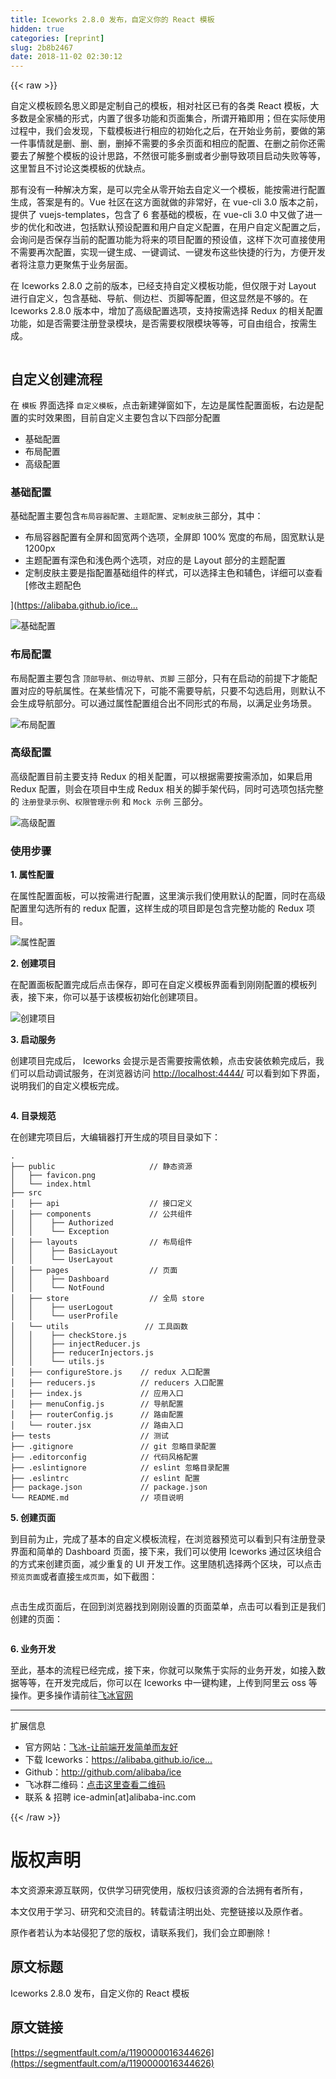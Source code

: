 ```yaml
---
title: Iceworks 2.8.0 发布，自定义你的 React 模板
hidden: true
categories: [reprint]
slug: 2b8b2467
date: 2018-11-02 02:30:12
---
```


{{< raw >}}
<p>&#x81EA;&#x5B9A;&#x4E49;&#x6A21;&#x677F;&#x987E;&#x540D;&#x601D;&#x4E49;&#x5373;&#x662F;&#x5B9A;&#x5236;&#x81EA;&#x5DF1;&#x7684;&#x6A21;&#x677F;&#xFF0C;&#x76F8;&#x5BF9;&#x793E;&#x533A;&#x5DF2;&#x6709;&#x7684;&#x5404;&#x7C7B; React &#x6A21;&#x677F;&#xFF0C;&#x5927;&#x591A;&#x6570;&#x662F;&#x5168;&#x5BB6;&#x6876;&#x7684;&#x5F62;&#x5F0F;&#xFF0C;&#x5185;&#x7F6E;&#x4E86;&#x5F88;&#x591A;&#x529F;&#x80FD;&#x548C;&#x9875;&#x9762;&#x96C6;&#x5408;&#xFF0C;&#x6240;&#x8C13;&#x5F00;&#x7BB1;&#x5373;&#x7528;&#xFF1B;&#x4F46;&#x5728;&#x5B9E;&#x9645;&#x4F7F;&#x7528;&#x8FC7;&#x7A0B;&#x4E2D;&#xFF0C;&#x6211;&#x4EEC;&#x4F1A;&#x53D1;&#x73B0;&#xFF0C;&#x4E0B;&#x8F7D;&#x6A21;&#x677F;&#x8FDB;&#x884C;&#x76F8;&#x5E94;&#x7684;&#x521D;&#x59CB;&#x5316;&#x4E4B;&#x540E;&#xFF0C;&#x5728;&#x5F00;&#x59CB;&#x4E1A;&#x52A1;&#x524D;&#xFF0C;&#x8981;&#x505A;&#x7684;&#x7B2C;&#x4E00;&#x4EF6;&#x4E8B;&#x60C5;&#x5C31;&#x662F;&#x5220;&#x3001;&#x5220;&#x3001;&#x5220;&#xFF0C;&#x5220;&#x6389;&#x4E0D;&#x9700;&#x8981;&#x7684;&#x591A;&#x4F59;&#x9875;&#x9762;&#x548C;&#x76F8;&#x5E94;&#x7684;&#x914D;&#x7F6E;&#x3001;&#x5728;&#x5220;&#x4E4B;&#x524D;&#x4F60;&#x8FD8;&#x9700;&#x8981;&#x53BB;&#x4E86;&#x89E3;&#x6574;&#x4E2A;&#x6A21;&#x677F;&#x7684;&#x8BBE;&#x8BA1;&#x601D;&#x8DEF;&#xFF0C;&#x4E0D;&#x7136;&#x5F88;&#x53EF;&#x80FD;&#x591A;&#x5220;&#x6216;&#x8005;&#x5C11;&#x5220;&#x5BFC;&#x81F4;&#x9879;&#x76EE;&#x542F;&#x52A8;&#x5931;&#x8D25;&#x7B49;&#x7B49;&#xFF0C;&#x8FD9;&#x91CC;&#x6682;&#x4E14;&#x4E0D;&#x8BA8;&#x8BBA;&#x8FD9;&#x7C7B;&#x6A21;&#x677F;&#x7684;&#x4F18;&#x7F3A;&#x70B9;&#x3002;</p><p>&#x90A3;&#x6709;&#x6CA1;&#x6709;&#x4E00;&#x79CD;&#x89E3;&#x51B3;&#x65B9;&#x6848;&#xFF0C;&#x662F;&#x53EF;&#x4EE5;&#x5B8C;&#x5168;&#x4ECE;&#x96F6;&#x5F00;&#x59CB;&#x53BB;&#x81EA;&#x5B9A;&#x4E49;&#x4E00;&#x4E2A;&#x6A21;&#x677F;&#xFF0C;&#x80FD;&#x6309;&#x9700;&#x8FDB;&#x884C;&#x914D;&#x7F6E;&#x751F;&#x6210;&#xFF0C;&#x7B54;&#x6848;&#x662F;&#x6709;&#x7684;&#x3002;Vue &#x793E;&#x533A;&#x5728;&#x8FD9;&#x65B9;&#x9762;&#x5C31;&#x505A;&#x7684;&#x975E;&#x5E38;&#x597D;&#xFF0C;&#x5728; vue-cli 3.0 &#x7248;&#x672C;&#x4E4B;&#x524D;&#xFF0C;&#x63D0;&#x4F9B;&#x4E86; vuejs-templates&#xFF0C;&#x5305;&#x542B;&#x4E86; 6 &#x5957;&#x57FA;&#x7840;&#x7684;&#x6A21;&#x677F;&#xFF0C;&#x5728; vue-cli 3.0 &#x4E2D;&#x53C8;&#x505A;&#x4E86;&#x8FDB;&#x4E00;&#x6B65;&#x7684;&#x4F18;&#x5316;&#x548C;&#x6539;&#x8FDB;&#xFF0C;&#x5305;&#x62EC;&#x9ED8;&#x8BA4;&#x9884;&#x8BBE;&#x914D;&#x7F6E;&#x548C;&#x7528;&#x6237;&#x81EA;&#x5B9A;&#x4E49;&#x914D;&#x7F6E;&#xFF0C;&#x5728;&#x7528;&#x6237;&#x81EA;&#x5B9A;&#x4E49;&#x914D;&#x7F6E;&#x4E4B;&#x540E;&#xFF0C;&#x4F1A;&#x8BE2;&#x95EE;&#x662F;&#x5426;&#x4FDD;&#x5B58;&#x5F53;&#x524D;&#x7684;&#x914D;&#x7F6E;&#x529F;&#x80FD;&#x4E3A;&#x5C06;&#x6765;&#x7684;&#x9879;&#x76EE;&#x914D;&#x7F6E;&#x7684;&#x9884;&#x8BBE;&#x503C;&#xFF0C;&#x8FD9;&#x6837;&#x4E0B;&#x6B21;&#x53EF;&#x76F4;&#x63A5;&#x4F7F;&#x7528;&#x4E0D;&#x9700;&#x8981;&#x518D;&#x6B21;&#x914D;&#x7F6E;&#xFF0C;&#x5B9E;&#x73B0;&#x4E00;&#x952E;&#x751F;&#x6210;&#x3001;&#x4E00;&#x952E;&#x8C03;&#x8BD5;&#x3001;&#x4E00;&#x952E;&#x53D1;&#x5E03;&#x8FD9;&#x4E9B;&#x5FEB;&#x6377;&#x7684;&#x884C;&#x4E3A;&#xFF0C;&#x65B9;&#x4FBF;&#x5F00;&#x53D1;&#x8005;&#x5C06;&#x6CE8;&#x610F;&#x529B;&#x66F4;&#x805A;&#x7126;&#x4E8E;&#x4E1A;&#x52A1;&#x5C42;&#x9762;&#x3002;</p><p>&#x5728; Iceworks 2.8.0 &#x4E4B;&#x524D;&#x7684;&#x7248;&#x672C;&#xFF0C;&#x5DF2;&#x7ECF;&#x652F;&#x6301;&#x81EA;&#x5B9A;&#x4E49;&#x6A21;&#x677F;&#x529F;&#x80FD;&#xFF0C;&#x4F46;&#x4EC5;&#x9650;&#x4E8E;&#x5BF9; Layout &#x8FDB;&#x884C;&#x81EA;&#x5B9A;&#x4E49;&#xFF0C;&#x5305;&#x542B;&#x57FA;&#x7840;&#x3001;&#x5BFC;&#x822A;&#x3001;&#x4FA7;&#x8FB9;&#x680F;&#x3001;&#x9875;&#x811A;&#x7B49;&#x914D;&#x7F6E;&#xFF0C;&#x4F46;&#x8FD9;&#x663E;&#x7136;&#x662F;&#x4E0D;&#x591F;&#x7684;&#x3002;&#x5728; Iceworks 2.8.0 &#x7248;&#x672C;&#x4E2D;&#xFF0C;&#x589E;&#x52A0;&#x4E86;&#x9AD8;&#x7EA7;&#x914D;&#x7F6E;&#x9009;&#x9879;&#xFF0C;&#x652F;&#x6301;&#x6309;&#x9700;&#x9009;&#x62E9; Redux &#x7684;&#x76F8;&#x5173;&#x914D;&#x7F6E;&#x529F;&#x80FD;&#xFF0C;&#x5982;&#x662F;&#x5426;&#x9700;&#x8981;&#x6CE8;&#x518C;&#x767B;&#x5F55;&#x6A21;&#x5757;&#xFF0C;&#x662F;&#x5426;&#x9700;&#x8981;&#x6743;&#x9650;&#x6A21;&#x5757;&#x7B49;&#x7B49;&#xFF0C;&#x53EF;&#x81EA;&#x7531;&#x7EC4;&#x5408;&#xFF0C;&#x6309;&#x9700;&#x751F;&#x6210;&#x3002;</p><p><span class="img-wrap"><img data-src="https://img.alicdn.com/tfs/TB1YobYr3ZC2uNjSZFnXXaxZpXa-861-592.gif" src="https://static.alili.techhttps://img.alicdn.com/tfs/TB1YobYr3ZC2uNjSZFnXXaxZpXa-861-592.gif" alt="" title="" style="cursor:pointer;display:inline"></span></p><h2 id="articleHeader0">&#x81EA;&#x5B9A;&#x4E49;&#x521B;&#x5EFA;&#x6D41;&#x7A0B;</h2><p>&#x5728; <code>&#x6A21;&#x677F;</code> &#x754C;&#x9762;&#x9009;&#x62E9; <code>&#x81EA;&#x5B9A;&#x4E49;&#x6A21;&#x677F;</code>&#xFF0C;&#x70B9;&#x51FB;&#x65B0;&#x5EFA;&#x5F39;&#x7A97;&#x5982;&#x4E0B;&#xFF0C;&#x5DE6;&#x8FB9;&#x662F;&#x5C5E;&#x6027;&#x914D;&#x7F6E;&#x9762;&#x677F;&#xFF0C;&#x53F3;&#x8FB9;&#x662F;&#x914D;&#x7F6E;&#x7684;&#x5B9E;&#x65F6;&#x6548;&#x679C;&#x56FE;&#xFF0C;&#x76EE;&#x524D;&#x81EA;&#x5B9A;&#x4E49;&#x4E3B;&#x8981;&#x5305;&#x542B;&#x4EE5;&#x4E0B;&#x56DB;&#x90E8;&#x5206;&#x914D;&#x7F6E;</p><ul><li>&#x57FA;&#x7840;&#x914D;&#x7F6E;</li><li>&#x5E03;&#x5C40;&#x914D;&#x7F6E;</li><li>&#x9AD8;&#x7EA7;&#x914D;&#x7F6E;</li></ul><h3 id="articleHeader1">&#x57FA;&#x7840;&#x914D;&#x7F6E;</h3><p>&#x57FA;&#x7840;&#x914D;&#x7F6E;&#x4E3B;&#x8981;&#x5305;&#x542B;<code>&#x5E03;&#x5C40;&#x5BB9;&#x5668;&#x914D;&#x7F6E;</code>&#x3001;<code>&#x4E3B;&#x9898;&#x914D;&#x7F6E;</code>&#x3001;<code>&#x5B9A;&#x5236;&#x76AE;&#x80A4;</code>&#x4E09;&#x90E8;&#x5206;&#xFF0C;&#x5176;&#x4E2D;&#xFF1A;</p><ul><li>&#x5E03;&#x5C40;&#x5BB9;&#x5668;&#x914D;&#x7F6E;&#x6709;&#x5168;&#x5C4F;&#x548C;&#x56FA;&#x5BBD;&#x4E24;&#x4E2A;&#x9009;&#x9879;&#xFF0C;&#x5168;&#x5C4F;&#x5373; 100% &#x5BBD;&#x5EA6;&#x7684;&#x5E03;&#x5C40;&#xFF0C;&#x56FA;&#x5BBD;&#x9ED8;&#x8BA4;&#x662F; 1200px</li><li>&#x4E3B;&#x9898;&#x914D;&#x7F6E;&#x6709;&#x6DF1;&#x8272;&#x548C;&#x6D45;&#x8272;&#x4E24;&#x4E2A;&#x9009;&#x9879;&#xFF0C;&#x5BF9;&#x5E94;&#x7684;&#x662F; Layout &#x90E8;&#x5206;&#x7684;&#x4E3B;&#x9898;&#x914D;&#x7F6E;</li><li>&#x5B9A;&#x5236;&#x76AE;&#x80A4;&#x4E3B;&#x8981;&#x662F;&#x6307;&#x914D;&#x7F6E;&#x57FA;&#x7840;&#x7EC4;&#x4EF6;&#x7684;&#x6837;&#x5F0F;&#xFF0C;&#x53EF;&#x4EE5;&#x9009;&#x62E9;&#x4E3B;&#x8272;&#x548C;&#x8F85;&#x8272;&#xFF0C;&#x8BE6;&#x7EC6;&#x53EF;&#x4EE5;&#x67E5;&#x770B;[&#x4FEE;&#x6539;&#x4E3B;&#x9898;&#x914D;&#x8272;</li></ul><p>](<a href="https://alibaba.github.io/ice/docs/advanced/custom-theme)" rel="nofollow noreferrer" target="_blank">https://alibaba.github.io/ice...</a></p><p><span class="img-wrap"><img data-src="https://img.alicdn.com/tfs/TB1jnWfwHwrBKNjSZPcXXXpapXa-1908-1368.png" src="https://static.alili.techhttps://img.alicdn.com/tfs/TB1jnWfwHwrBKNjSZPcXXXpapXa-1908-1368.png" alt="&#x57FA;&#x7840;&#x914D;&#x7F6E;" title="&#x57FA;&#x7840;&#x914D;&#x7F6E;" style="cursor:pointer;display:inline"></span></p><h3 id="articleHeader2">&#x5E03;&#x5C40;&#x914D;&#x7F6E;</h3><p>&#x5E03;&#x5C40;&#x914D;&#x7F6E;&#x4E3B;&#x8981;&#x5305;&#x542B; <code>&#x9876;&#x90E8;&#x5BFC;&#x822A;</code>&#x3001;<code>&#x4FA7;&#x8FB9;&#x5BFC;&#x822A;</code>&#x3001;<code>&#x9875;&#x811A;</code> &#x4E09;&#x90E8;&#x5206;&#xFF0C;&#x53EA;&#x6709;&#x5728;&#x542F;&#x52A8;&#x7684;&#x524D;&#x63D0;&#x4E0B;&#x624D;&#x80FD;&#x914D;&#x7F6E;&#x5BF9;&#x5E94;&#x7684;&#x5BFC;&#x822A;&#x5C5E;&#x6027;&#x3002;&#x5728;&#x67D0;&#x4E9B;&#x60C5;&#x51B5;&#x4E0B;&#xFF0C;&#x53EF;&#x80FD;&#x4E0D;&#x9700;&#x8981;&#x5BFC;&#x822A;&#xFF0C;&#x53EA;&#x8981;&#x4E0D;&#x52FE;&#x9009;&#x542F;&#x7528;&#xFF0C;&#x5219;&#x9ED8;&#x8BA4;&#x4E0D;&#x4F1A;&#x751F;&#x6210;&#x5BFC;&#x822A;&#x90E8;&#x5206;&#x3002;&#x53EF;&#x4EE5;&#x901A;&#x8FC7;&#x5C5E;&#x6027;&#x914D;&#x7F6E;&#x7EC4;&#x5408;&#x51FA;&#x4E0D;&#x540C;&#x5F62;&#x5F0F;&#x7684;&#x5E03;&#x5C40;&#xFF0C;&#x4EE5;&#x6EE1;&#x8DB3;&#x4E1A;&#x52A1;&#x573A;&#x666F;&#x3002;</p><p><span class="img-wrap"><img data-src="https://img.alicdn.com/tfs/TB1WTNbw8jTBKNjSZFDXXbVgVXa-1732-1194.png" src="https://static.alili.techhttps://img.alicdn.com/tfs/TB1WTNbw8jTBKNjSZFDXXbVgVXa-1732-1194.png" alt="&#x5E03;&#x5C40;&#x914D;&#x7F6E;" title="&#x5E03;&#x5C40;&#x914D;&#x7F6E;" style="cursor:pointer;display:inline"></span></p><h3 id="articleHeader3">&#x9AD8;&#x7EA7;&#x914D;&#x7F6E;</h3><p>&#x9AD8;&#x7EA7;&#x914D;&#x7F6E;&#x76EE;&#x524D;&#x4E3B;&#x8981;&#x652F;&#x6301; Redux &#x7684;&#x76F8;&#x5173;&#x914D;&#x7F6E;&#xFF0C;&#x53EF;&#x4EE5;&#x6839;&#x636E;&#x9700;&#x8981;&#x6309;&#x9700;&#x6DFB;&#x52A0;&#xFF0C;&#x5982;&#x679C;&#x542F;&#x7528; Redux &#x914D;&#x7F6E;&#xFF0C;&#x5219;&#x4F1A;&#x5728;&#x9879;&#x76EE;&#x4E2D;&#x751F;&#x6210; Redux &#x76F8;&#x5173;&#x7684;&#x811A;&#x624B;&#x67B6;&#x4EE3;&#x7801;&#xFF0C;&#x540C;&#x65F6;&#x53EF;&#x9009;&#x9879;&#x5305;&#x62EC;&#x5B8C;&#x6574;&#x7684; <code>&#x6CE8;&#x518C;&#x767B;&#x5F55;&#x793A;&#x4F8B;</code>&#x3001;<code>&#x6743;&#x9650;&#x7BA1;&#x7406;&#x793A;&#x4F8B;</code> &#x548C; <code>Mock &#x793A;&#x4F8B;</code> &#x4E09;&#x90E8;&#x5206;&#x3002;</p><p><span class="img-wrap"><img data-src="https://img.alicdn.com/tfs/TB1RCXDwYZnBKNjSZFhXXc.oXXa-1908-1368.png" src="https://static.alili.techhttps://img.alicdn.com/tfs/TB1RCXDwYZnBKNjSZFhXXc.oXXa-1908-1368.png" alt="&#x9AD8;&#x7EA7;&#x914D;&#x7F6E;" title="&#x9AD8;&#x7EA7;&#x914D;&#x7F6E;" style="cursor:pointer"></span></p><h3 id="articleHeader4">&#x4F7F;&#x7528;&#x6B65;&#x9AA4;</h3><p><strong>1. &#x5C5E;&#x6027;&#x914D;&#x7F6E;</strong></p><p>&#x5728;&#x5C5E;&#x6027;&#x914D;&#x7F6E;&#x9762;&#x677F;&#xFF0C;&#x53EF;&#x4EE5;&#x6309;&#x9700;&#x8FDB;&#x884C;&#x914D;&#x7F6E;&#xFF0C;&#x8FD9;&#x91CC;&#x6F14;&#x793A;&#x6211;&#x4EEC;&#x4F7F;&#x7528;&#x9ED8;&#x8BA4;&#x7684;&#x914D;&#x7F6E;&#xFF0C;&#x540C;&#x65F6;&#x5728;&#x9AD8;&#x7EA7;&#x914D;&#x7F6E;&#x91CC;&#x52FE;&#x9009;&#x6240;&#x6709;&#x7684; redux &#x914D;&#x7F6E;&#xFF0C;&#x8FD9;&#x6837;&#x751F;&#x6210;&#x7684;&#x9879;&#x76EE;&#x5373;&#x662F;&#x5305;&#x542B;&#x5B8C;&#x6574;&#x529F;&#x80FD;&#x7684; Redux &#x9879;&#x76EE;&#x3002;</p><p><span class="img-wrap"><img data-src="https://img.alicdn.com/tfs/TB1jnWfwHwrBKNjSZPcXXXpapXa-1908-1368.png" src="https://static.alili.techhttps://img.alicdn.com/tfs/TB1jnWfwHwrBKNjSZPcXXXpapXa-1908-1368.png" alt="&#x5C5E;&#x6027;&#x914D;&#x7F6E;" title="&#x5C5E;&#x6027;&#x914D;&#x7F6E;" style="cursor:pointer;display:inline"></span></p><p><strong>2. &#x521B;&#x5EFA;&#x9879;&#x76EE;</strong></p><p>&#x5728;&#x914D;&#x7F6E;&#x9762;&#x677F;&#x914D;&#x7F6E;&#x5B8C;&#x6210;&#x540E;&#x70B9;&#x51FB;&#x4FDD;&#x5B58;&#xFF0C;&#x5373;&#x53EF;&#x5728;&#x81EA;&#x5B9A;&#x4E49;&#x6A21;&#x677F;&#x754C;&#x9762;&#x770B;&#x5230;&#x521A;&#x521A;&#x914D;&#x7F6E;&#x7684;&#x6A21;&#x677F;&#x5217;&#x8868;&#xFF0C;&#x63A5;&#x4E0B;&#x6765;&#xFF0C;&#x4F60;&#x53EF;&#x4EE5;&#x57FA;&#x4E8E;&#x8BE5;&#x6A21;&#x677F;&#x521D;&#x59CB;&#x5316;&#x521B;&#x5EFA;&#x9879;&#x76EE;&#x3002;</p><p><span class="img-wrap"><img data-src="https://img.alicdn.com/tfs/TB11uGZwRnTBKNjSZPfXXbf1XXa-1908-1368.png" src="https://static.alili.techhttps://img.alicdn.com/tfs/TB11uGZwRnTBKNjSZPfXXbf1XXa-1908-1368.png" alt="&#x521B;&#x5EFA;&#x9879;&#x76EE;" title="&#x521B;&#x5EFA;&#x9879;&#x76EE;" style="cursor:pointer;display:inline"></span></p><p><strong>3. &#x542F;&#x52A8;&#x670D;&#x52A1;</strong></p><p>&#x521B;&#x5EFA;&#x9879;&#x76EE;&#x5B8C;&#x6210;&#x540E;&#xFF0C; Iceworks &#x4F1A;&#x63D0;&#x793A;&#x662F;&#x5426;&#x9700;&#x8981;&#x6309;&#x9700;&#x4F9D;&#x8D56;&#xFF0C;&#x70B9;&#x51FB;&#x5B89;&#x88C5;&#x4F9D;&#x8D56;&#x5B8C;&#x6210;&#x540E;&#xFF0C;&#x6211;&#x4EEC;&#x53EF;&#x4EE5;&#x542F;&#x52A8;&#x8C03;&#x8BD5;&#x670D;&#x52A1;&#xFF0C;&#x5728;&#x6D4F;&#x89C8;&#x5668;&#x8BBF;&#x95EE; <a href="http://localhost:4444/" rel="nofollow noreferrer" target="_blank">http://localhost:4444/</a> &#x53EF;&#x4EE5;&#x770B;&#x5230;&#x5982;&#x4E0B;&#x754C;&#x9762;&#xFF0C;&#x8BF4;&#x660E;&#x6211;&#x4EEC;&#x7684;&#x81EA;&#x5B9A;&#x4E49;&#x6A21;&#x677F;&#x5B8C;&#x6210;&#x3002;</p><p><span class="img-wrap"><img data-src="https://img.alicdn.com/tfs/TB1gkRpwVkoBKNjSZFEXXbrEVXa-2870-1590.png" src="https://static.alili.techhttps://img.alicdn.com/tfs/TB1gkRpwVkoBKNjSZFEXXbrEVXa-2870-1590.png" alt="" title="" style="cursor:pointer;display:inline"></span></p><p><strong>4. &#x76EE;&#x5F55;&#x89C4;&#x8303;</strong></p><p>&#x5728;&#x521B;&#x5EFA;&#x5B8C;&#x9879;&#x76EE;&#x540E;&#xFF0C;&#x5927;&#x7F16;&#x8F91;&#x5668;&#x6253;&#x5F00;&#x751F;&#x6210;&#x7684;&#x9879;&#x76EE;&#x76EE;&#x5F55;&#x5982;&#x4E0B;&#xFF1A;</p><div class="widget-codetool" style="display:none"><div class="widget-codetool--inner"><span class="selectCode code-tool" data-toggle="tooltip" data-placement="top" title="" data-original-title="&#x5168;&#x9009;"></span> <span type="button" class="copyCode code-tool" data-toggle="tooltip" data-placement="top" data-clipboard-text=".
&#x251C;&#x2500;&#x2500; public                     // &#x9759;&#x6001;&#x8D44;&#x6E90;
&#x2502;   &#x251C;&#x2500;&#x2500; favicon.png
&#x2502;   &#x2514;&#x2500;&#x2500; index.html
&#x251C;&#x2500;&#x2500; src
&#x2502;   &#x251C;&#x2500;&#x2500; api                    // &#x63A5;&#x53E3;&#x5B9A;&#x4E49;
&#x2502;   &#x251C;&#x2500;&#x2500; components             // &#x516C;&#x5171;&#x7EC4;&#x4EF6;
&#x2502;   &#x2502;    &#x251C;&#x2500;&#x2500; Authorized
&#x2502;   &#x2502;    &#x2514;&#x2500;&#x2500; Exception
&#x2502;   &#x251C;&#x2500;&#x2500; layouts                // &#x5E03;&#x5C40;&#x7EC4;&#x4EF6;
&#x2502;   &#x2502;    &#x251C;&#x2500;&#x2500; BasicLayout
&#x2502;   &#x2502;    &#x2514;&#x2500;&#x2500; UserLayout
&#x2502;   &#x251C;&#x2500;&#x2500; pages                  // &#x9875;&#x9762;
&#x2502;   &#x2502;    &#x251C;&#x2500;&#x2500; Dashboard
&#x2502;   &#x2502;    &#x2514;&#x2500;&#x2500; NotFound
&#x2502;   &#x251C;&#x2500;&#x2500; store                  // &#x5168;&#x5C40; store
&#x2502;   &#x2502;    &#x251C;&#x2500;&#x2500; userLogout
&#x2502;   &#x2502;    &#x2514;&#x2500;&#x2500; userProfile
&#x2502;   &#x2514;&#x2500;&#x2500; utils                 // &#x5DE5;&#x5177;&#x51FD;&#x6570;
&#x2502;   &#x2502;    &#x251C;&#x2500;&#x2500; checkStore.js
&#x2502;   &#x2502;    &#x251C;&#x2500;&#x2500; injectReducer.js
&#x2502;   &#x2502;    &#x251C;&#x2500;&#x2500; reducerInjectors.js
&#x2502;   &#x2502;    &#x2514;&#x2500;&#x2500; utils.js
&#x2502;   &#x251C;&#x2500;&#x2500; configureStore.js    // redux &#x5165;&#x53E3;&#x914D;&#x7F6E;
&#x2502;   &#x251C;&#x2500;&#x2500; reducers.js          // reducers &#x5165;&#x53E3;&#x914D;&#x7F6E;
&#x2502;   &#x251C;&#x2500;&#x2500; index.js             // &#x5E94;&#x7528;&#x5165;&#x53E3;
&#x2502;   &#x251C;&#x2500;&#x2500; menuConfig.js        // &#x5BFC;&#x822A;&#x914D;&#x7F6E;
&#x2502;   &#x251C;&#x2500;&#x2500; routerConfig.js      // &#x8DEF;&#x7531;&#x914D;&#x7F6E;
&#x2502;   &#x2514;&#x2500;&#x2500; router.jsx           // &#x8DEF;&#x7531;&#x5165;&#x53E3;
&#x251C;&#x2500;&#x2500; tests                    // &#x6D4B;&#x8BD5;
&#x251C;&#x2500;&#x2500; .gitignore               // git &#x5FFD;&#x7565;&#x76EE;&#x5F55;&#x914D;&#x7F6E;
&#x251C;&#x2500;&#x2500; .editorconfig            // &#x4EE3;&#x7801;&#x98CE;&#x683C;&#x914D;&#x7F6E;
&#x251C;&#x2500;&#x2500; .eslintignore            // eslint &#x5FFD;&#x7565;&#x76EE;&#x5F55;&#x914D;&#x7F6E;
&#x251C;&#x2500;&#x2500; .eslintrc                // eslint &#x914D;&#x7F6E;
&#x251C;&#x2500;&#x2500; package.json             // package.json
&#x2514;&#x2500;&#x2500; README.md                // &#x9879;&#x76EE;&#x8BF4;&#x660E;" title="" data-original-title="&#x590D;&#x5236;"></span> <span type="button" class="saveToNote code-tool" data-toggle="tooltip" data-placement="top" title="" data-original-title="&#x653E;&#x8FDB;&#x7B14;&#x8BB0;"></span></div></div><pre class="hljs stylus"><code>.
&#x251C;&#x2500;&#x2500; public                     <span class="hljs-comment">// &#x9759;&#x6001;&#x8D44;&#x6E90;</span>
&#x2502;   &#x251C;&#x2500;&#x2500; favicon<span class="hljs-selector-class">.png</span>
&#x2502;   &#x2514;&#x2500;&#x2500; index<span class="hljs-selector-class">.html</span>
&#x251C;&#x2500;&#x2500; src
&#x2502;   &#x251C;&#x2500;&#x2500; api                    <span class="hljs-comment">// &#x63A5;&#x53E3;&#x5B9A;&#x4E49;</span>
&#x2502;   &#x251C;&#x2500;&#x2500; components             <span class="hljs-comment">// &#x516C;&#x5171;&#x7EC4;&#x4EF6;</span>
&#x2502;   &#x2502;    &#x251C;&#x2500;&#x2500; Authorized
&#x2502;   &#x2502;    &#x2514;&#x2500;&#x2500; Exception
&#x2502;   &#x251C;&#x2500;&#x2500; layouts                <span class="hljs-comment">// &#x5E03;&#x5C40;&#x7EC4;&#x4EF6;</span>
&#x2502;   &#x2502;    &#x251C;&#x2500;&#x2500; BasicLayout
&#x2502;   &#x2502;    &#x2514;&#x2500;&#x2500; UserLayout
&#x2502;   &#x251C;&#x2500;&#x2500; pages                  <span class="hljs-comment">// &#x9875;&#x9762;</span>
&#x2502;   &#x2502;    &#x251C;&#x2500;&#x2500; Dashboard
&#x2502;   &#x2502;    &#x2514;&#x2500;&#x2500; NotFound
&#x2502;   &#x251C;&#x2500;&#x2500; store                  <span class="hljs-comment">// &#x5168;&#x5C40; store</span>
&#x2502;   &#x2502;    &#x251C;&#x2500;&#x2500; userLogout
&#x2502;   &#x2502;    &#x2514;&#x2500;&#x2500; userProfile
&#x2502;   &#x2514;&#x2500;&#x2500; utils                 <span class="hljs-comment">// &#x5DE5;&#x5177;&#x51FD;&#x6570;</span>
&#x2502;   &#x2502;    &#x251C;&#x2500;&#x2500; checkStore<span class="hljs-selector-class">.js</span>
&#x2502;   &#x2502;    &#x251C;&#x2500;&#x2500; injectReducer<span class="hljs-selector-class">.js</span>
&#x2502;   &#x2502;    &#x251C;&#x2500;&#x2500; reducerInjectors<span class="hljs-selector-class">.js</span>
&#x2502;   &#x2502;    &#x2514;&#x2500;&#x2500; utils<span class="hljs-selector-class">.js</span>
&#x2502;   &#x251C;&#x2500;&#x2500; configureStore<span class="hljs-selector-class">.js</span>    <span class="hljs-comment">// redux &#x5165;&#x53E3;&#x914D;&#x7F6E;</span>
&#x2502;   &#x251C;&#x2500;&#x2500; reducers<span class="hljs-selector-class">.js</span>          <span class="hljs-comment">// reducers &#x5165;&#x53E3;&#x914D;&#x7F6E;</span>
&#x2502;   &#x251C;&#x2500;&#x2500; index<span class="hljs-selector-class">.js</span>             <span class="hljs-comment">// &#x5E94;&#x7528;&#x5165;&#x53E3;</span>
&#x2502;   &#x251C;&#x2500;&#x2500; menuConfig<span class="hljs-selector-class">.js</span>        <span class="hljs-comment">// &#x5BFC;&#x822A;&#x914D;&#x7F6E;</span>
&#x2502;   &#x251C;&#x2500;&#x2500; routerConfig<span class="hljs-selector-class">.js</span>      <span class="hljs-comment">// &#x8DEF;&#x7531;&#x914D;&#x7F6E;</span>
&#x2502;   &#x2514;&#x2500;&#x2500; router<span class="hljs-selector-class">.jsx</span>           <span class="hljs-comment">// &#x8DEF;&#x7531;&#x5165;&#x53E3;</span>
&#x251C;&#x2500;&#x2500; tests                    <span class="hljs-comment">// &#x6D4B;&#x8BD5;</span>
&#x251C;&#x2500;&#x2500; <span class="hljs-selector-class">.gitignore</span>               <span class="hljs-comment">// git &#x5FFD;&#x7565;&#x76EE;&#x5F55;&#x914D;&#x7F6E;</span>
&#x251C;&#x2500;&#x2500; <span class="hljs-selector-class">.editorconfig</span>            <span class="hljs-comment">// &#x4EE3;&#x7801;&#x98CE;&#x683C;&#x914D;&#x7F6E;</span>
&#x251C;&#x2500;&#x2500; <span class="hljs-selector-class">.eslintignore</span>            <span class="hljs-comment">// eslint &#x5FFD;&#x7565;&#x76EE;&#x5F55;&#x914D;&#x7F6E;</span>
&#x251C;&#x2500;&#x2500; <span class="hljs-selector-class">.eslintrc</span>                <span class="hljs-comment">// eslint &#x914D;&#x7F6E;</span>
&#x251C;&#x2500;&#x2500; package<span class="hljs-selector-class">.json</span>             <span class="hljs-comment">// package.json</span>
&#x2514;&#x2500;&#x2500; README<span class="hljs-selector-class">.md</span>                <span class="hljs-comment">// &#x9879;&#x76EE;&#x8BF4;&#x660E;</span></code></pre><p><strong>5. &#x521B;&#x5EFA;&#x9875;&#x9762;</strong></p><p>&#x5230;&#x76EE;&#x524D;&#x4E3A;&#x6B62;&#xFF0C;&#x5B8C;&#x6210;&#x4E86;&#x57FA;&#x672C;&#x7684;&#x81EA;&#x5B9A;&#x4E49;&#x6A21;&#x677F;&#x6D41;&#x7A0B;&#xFF0C;&#x5728;&#x6D4F;&#x89C8;&#x5668;&#x9884;&#x89C8;&#x53EF;&#x4EE5;&#x770B;&#x5230;&#x53EA;&#x6709;&#x6CE8;&#x518C;&#x767B;&#x5F55;&#x754C;&#x9762;&#x548C;&#x7B80;&#x5355;&#x7684; Dashboard &#x9875;&#x9762;&#xFF0C;&#x63A5;&#x4E0B;&#x6765;&#xFF0C;&#x6211;&#x4EEC;&#x53EF;&#x4EE5;&#x4F7F;&#x7528; Iceworks &#x901A;&#x8FC7;&#x533A;&#x5757;&#x7EC4;&#x5408;&#x7684;&#x65B9;&#x5F0F;&#x6765;&#x521B;&#x5EFA;&#x9875;&#x9762;&#xFF0C;&#x51CF;&#x5C11;&#x91CD;&#x590D;&#x7684; UI &#x5F00;&#x53D1;&#x5DE5;&#x4F5C;&#x3002;&#x8FD9;&#x91CC;&#x968F;&#x673A;&#x9009;&#x62E9;&#x4E24;&#x4E2A;&#x533A;&#x5757;&#xFF0C;&#x53EF;&#x4EE5;&#x70B9;&#x51FB;<code>&#x9884;&#x89C8;&#x9875;&#x9762;</code>&#x6216;&#x8005;&#x76F4;&#x63A5;<code>&#x751F;&#x6210;&#x9875;&#x9762;</code>&#xFF0C;&#x5982;&#x4E0B;&#x622A;&#x56FE;&#xFF1A;</p><p><span class="img-wrap"><img data-src="https://img.alicdn.com/tfs/TB18nFCw7UmBKNjSZFOXXab2XXa-1909-1368.png" src="https://static.alili.techhttps://img.alicdn.com/tfs/TB18nFCw7UmBKNjSZFOXXab2XXa-1909-1368.png" alt="" title="" style="cursor:pointer;display:inline"></span></p><p>&#x70B9;&#x51FB;&#x751F;&#x6210;&#x9875;&#x9762;&#x540E;&#xFF0C;&#x5728;&#x56DE;&#x5230;&#x6D4F;&#x89C8;&#x5668;&#x627E;&#x5230;&#x521A;&#x521A;&#x8BBE;&#x7F6E;&#x7684;&#x9875;&#x9762;&#x83DC;&#x5355;&#xFF0C;&#x70B9;&#x51FB;&#x53EF;&#x4EE5;&#x770B;&#x5230;&#x6B63;&#x662F;&#x6211;&#x4EEC;&#x521B;&#x5EFA;&#x7684;&#x9875;&#x9762;&#xFF1A;</p><p><span class="img-wrap"><img data-src="https://img.alicdn.com/tfs/TB1zQ4xw8smBKNjSZFsXXaXSVXa-2878-1590.png" src="https://static.alili.techhttps://img.alicdn.com/tfs/TB1zQ4xw8smBKNjSZFsXXaXSVXa-2878-1590.png" alt="" title="" style="cursor:pointer;display:inline"></span></p><p><strong>6. &#x4E1A;&#x52A1;&#x5F00;&#x53D1;</strong></p><p>&#x81F3;&#x6B64;&#xFF0C;&#x57FA;&#x672C;&#x7684;&#x6D41;&#x7A0B;&#x5DF2;&#x7ECF;&#x5B8C;&#x6210;&#xFF0C;&#x63A5;&#x4E0B;&#x6765;&#xFF0C;&#x4F60;&#x5C31;&#x53EF;&#x4EE5;&#x805A;&#x7126;&#x4E8E;&#x5B9E;&#x9645;&#x7684;&#x4E1A;&#x52A1;&#x5F00;&#x53D1;&#xFF0C;&#x5982;&#x63A5;&#x5165;&#x6570;&#x636E;&#x7B49;&#x7B49;&#xFF0C;&#x5728;&#x5F00;&#x53D1;&#x5B8C;&#x6210;&#x540E;&#xFF0C;&#x4F60;&#x53EF;&#x4EE5;&#x5728; Iceworks &#x4E2D;&#x4E00;&#x952E;&#x6784;&#x5EFA;&#xFF0C;&#x4E0A;&#x4F20;&#x5230;&#x963F;&#x91CC;&#x4E91; oss &#x7B49;&#x64CD;&#x4F5C;&#x3002;&#x66F4;&#x591A;&#x64CD;&#x4F5C;&#x8BF7;&#x524D;&#x5F80;<a href="https://alibaba.github.io/ice/" rel="nofollow noreferrer" target="_blank">&#x98DE;&#x51B0;&#x5B98;&#x7F51;</a></p><hr><p>&#x6269;&#x5C55;&#x4FE1;&#x606F;</p><ul><li>&#x5B98;&#x65B9;&#x7F51;&#x7AD9;&#xFF1A;<a href="https://alibaba.github.io/ice/" rel="nofollow noreferrer" target="_blank">&#x98DE;&#x51B0;-&#x8BA9;&#x524D;&#x7AEF;&#x5F00;&#x53D1;&#x7B80;&#x5355;&#x800C;&#x53CB;&#x597D;</a></li><li>&#x4E0B;&#x8F7D; Iceworks&#xFF1A;<a href="https://alibaba.github.io/ice/iceworks" rel="nofollow noreferrer" target="_blank">https://alibaba.github.io/ice...</a></li><li>Github&#xFF1A;<a href="http://github.com/alibaba/ice" rel="nofollow noreferrer" target="_blank">http://github.com/alibaba/ice</a></li><li>&#x98DE;&#x51B0;&#x7FA4;&#x4E8C;&#x7EF4;&#x7801;&#xFF1A;<a href="http://ice.alicdn.com/assets/images/qrcode.png" rel="nofollow noreferrer" target="_blank">&#x70B9;&#x51FB;&#x8FD9;&#x91CC;&#x67E5;&#x770B;&#x4E8C;&#x7EF4;&#x7801;</a></li><li>&#x8054;&#x7CFB; &amp; &#x62DB;&#x8058; ice-admin[at]alibaba-inc.com</li></ul>
{{< /raw >}}

# 版权声明
本文资源来源互联网，仅供学习研究使用，版权归该资源的合法拥有者所有，

本文仅用于学习、研究和交流目的。转载请注明出处、完整链接以及原作者。 

原作者若认为本站侵犯了您的版权，请联系我们，我们会立即删除！

## 原文标题
Iceworks 2.8.0 发布，自定义你的 React 模板

## 原文链接
[https://segmentfault.com/a/1190000016344626](https://segmentfault.com/a/1190000016344626)

